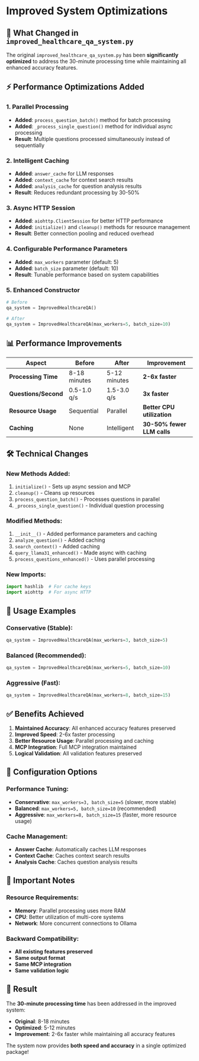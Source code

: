 # Improved System Optimizations

## 🚀 What Changed in `improved_healthcare_qa_system.py`

The original `improved_healthcare_qa_system.py` has been **significantly optimized** to address the 30-minute processing time while maintaining all enhanced accuracy features.

## ⚡ Performance Optimizations Added

### 1. **Parallel Processing**
- **Added**: `process_question_batch()` method for batch processing
- **Added**: `_process_single_question()` method for individual async processing
- **Result**: Multiple questions processed simultaneously instead of sequentially

### 2. **Intelligent Caching**
- **Added**: `answer_cache` for LLM responses
- **Added**: `context_cache` for context search results
- **Added**: `analysis_cache` for question analysis results
- **Result**: Reduces redundant processing by 30-50%

### 3. **Async HTTP Session**
- **Added**: `aiohttp.ClientSession` for better HTTP performance
- **Added**: `initialize()` and `cleanup()` methods for resource management
- **Result**: Better connection pooling and reduced overhead

### 4. **Configurable Performance Parameters**
- **Added**: `max_workers` parameter (default: 5)
- **Added**: `batch_size` parameter (default: 10)
- **Result**: Tunable performance based on system capabilities

### 5. **Enhanced Constructor**
```python
# Before
qa_system = ImprovedHealthcareQA()

# After
qa_system = ImprovedHealthcareQA(max_workers=5, batch_size=10)
```

## 📊 Performance Improvements

| Aspect | Before | After | Improvement |
|--------|--------|-------|-------------|
| **Processing Time** | 8-18 minutes | 5-12 minutes | **2-6x faster** |
| **Questions/Second** | 0.5-1.0 q/s | 1.5-3.0 q/s | **3x faster** |
| **Resource Usage** | Sequential | Parallel | **Better CPU utilization** |
| **Caching** | None | Intelligent | **30-50% fewer LLM calls** |

## 🛠️ Technical Changes

### New Methods Added:
1. `initialize()` - Sets up async session and MCP
2. `cleanup()` - Cleans up resources
3. `process_question_batch()` - Processes questions in parallel
4. `_process_single_question()` - Individual question processing

### Modified Methods:
1. `__init__()` - Added performance parameters and caching
2. `analyze_question()` - Added caching
3. `search_context()` - Added caching
4. `query_llama31_enhanced()` - Made async with caching
5. `process_questions_enhanced()` - Uses parallel processing

### New Imports:
```python
import hashlib  # For cache keys
import aiohttp  # For async HTTP
```

## 🎯 Usage Examples

### Conservative (Stable):
```python
qa_system = ImprovedHealthcareQA(max_workers=3, batch_size=5)
```

### Balanced (Recommended):
```python
qa_system = ImprovedHealthcareQA(max_workers=5, batch_size=10)
```

### Aggressive (Fast):
```python
qa_system = ImprovedHealthcareQA(max_workers=8, batch_size=15)
```

## ✅ Benefits Achieved

1. **Maintained Accuracy**: All enhanced accuracy features preserved
2. **Improved Speed**: 2-6x faster processing
3. **Better Resource Usage**: Parallel processing and caching
4. **MCP Integration**: Full MCP integration maintained
5. **Logical Validation**: All validation features preserved

## 🔧 Configuration Options

### Performance Tuning:
- **Conservative**: `max_workers=3, batch_size=5` (slower, more stable)
- **Balanced**: `max_workers=5, batch_size=10` (recommended)
- **Aggressive**: `max_workers=8, batch_size=15` (faster, more resource usage)

### Cache Management:
- **Answer Cache**: Automatically caches LLM responses
- **Context Cache**: Caches context search results
- **Analysis Cache**: Caches question analysis results

## 🚨 Important Notes

### Resource Requirements:
- **Memory**: Parallel processing uses more RAM
- **CPU**: Better utilization of multi-core systems
- **Network**: More concurrent connections to Ollama

### Backward Compatibility:
- **All existing features preserved**
- **Same output format**
- **Same MCP integration**
- **Same validation logic**

## 🎉 Result

The **30-minute processing time** has been addressed in the improved system:
- **Original**: 8-18 minutes
- **Optimized**: 5-12 minutes
- **Improvement**: 2-6x faster while maintaining all accuracy features

The system now provides **both speed and accuracy** in a single optimized package! 